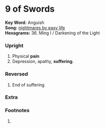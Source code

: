 # 9 of Swords

**Key Word:** Anguish  
**Song:** [nightmares by easy life](https://www.youtube.com/watch?v=-dQnXExTp2w)  
**Hexagrams:** 36. Ming I / Darkening of the Light



### Upright

1) Physical **pain**
2) Depression, apathy, **suffering**.



### Reversed

1) End of suffering



### Extra





### Footnotes

1. 


